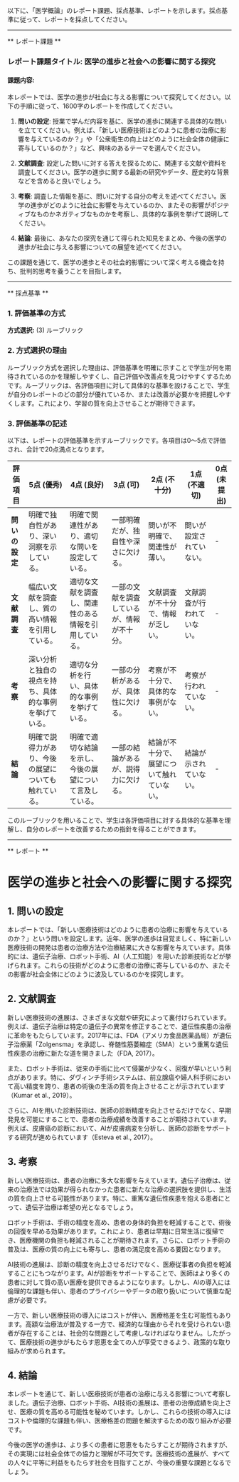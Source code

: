 以下に、「医学概論」のレポート課題、採点基準、レポートを示します。採点基準に従って、レポートを採点してください。

---------------------------------------
** レポート課題 **

### レポート課題タイトル: 医学の進歩と社会への影響に関する探究

#### 課題内容:
本レポートでは、医学の進歩が社会に与える影響について探究してください。以下の手順に従って、1600字のレポートを作成してください。

1. **問いの設定**: 授業で学んだ内容を基に、医学の進歩に関連する具体的な問いを立ててください。例えば、「新しい医療技術はどのように患者の治療に影響を与えているのか？」や「公衆衛生の向上はどのように社会全体の健康に寄与しているのか？」など、興味のあるテーマを選んでください。

2. **文献調査**: 設定した問いに対する答えを探るために、関連する文献や資料を調査してください。医学の進歩に関する最新の研究やデータ、歴史的な背景などを含めると良いでしょう。

3. **考察**: 調査した情報を基に、問いに対する自分の考えを述べてください。医学の進歩がどのように社会に影響を与えているのか、またその影響がポジティブなものかネガティブなものかを考察し、具体的な事例を挙げて説明してください。

4. **結論**: 最後に、あなたの探究を通じて得られた知見をまとめ、今後の医学の進歩が社会に与える影響についての展望を述べてください。

この課題を通じて、医学の進歩とその社会的影響について深く考える機会を持ち、批判的思考を養うことを目指します。

---------------------------------------
** 採点基準 **

### 1. 評価基準の方式
**方式選択:** (3) ルーブリック

### 2. 方式選択の理由
ルーブリック方式を選択した理由は、評価基準を明確に示すことで学生が何を期待されているのかを理解しやすくし、自己評価や改善点を見つけやすくするためです。ルーブリックは、各評価項目に対して具体的な基準を設けることで、学生が自分のレポートのどの部分が優れているか、または改善が必要かを把握しやすくします。これにより、学習の質を向上させることが期待できます。

### 3. 評価基準の記述
以下は、レポートの評価基準を示すルーブリックです。各項目は0〜5点で評価され、合計で20点満点となります。

| 評価項目               | 5点 (優秀)                                   | 4点 (良好)                                   | 3点 (可)                                     | 2点 (不十分)                                 | 1点 (不適切)                                 | 0点 (未提出) |
|------------------------|----------------------------------------------|----------------------------------------------|----------------------------------------------|----------------------------------------------|----------------------------------------------|--------------|
| **問いの設定**        | 明確で独自性があり、深い洞察を示している。 | 明確で関連性があり、適切な問いを設定している。 | 一部明確だが、独自性や深さに欠ける。     | 問いが不明確で、関連性が薄い。             | 問いが設定されていない。                     | -            |
| **文献調査**          | 幅広い文献を調査し、質の高い情報を引用している。 | 適切な文献を調査し、関連性のある情報を引用している。 | 一部の文献を調査しているが、情報が不十分。 | 文献調査が不十分で、情報が乏しい。         | 文献調査が行われていない。                   | -            |
| **考察**              | 深い分析と独自の視点を持ち、具体的な事例を挙げている。 | 適切な分析を行い、具体的な事例を挙げている。 | 一部の分析があるが、具体性に欠ける。     | 考察が不十分で、具体的な事例がない。       | 考察が行われていない。                       | -            |
| **結論**              | 明確で説得力があり、今後の展望についても触れている。 | 明確で適切な結論を示し、今後の展望について言及している。 | 一部の結論があるが、説得力に欠ける。     | 結論が不十分で、展望について触れていない。 | 結論が示されていない。                       | -            |

このルーブリックを用いることで、学生は各評価項目に対する具体的な基準を理解し、自分のレポートを改善するための指針を得ることができます。

---------------------------------------
** レポート **
# 医学の進歩と社会への影響に関する探究

## 1. 問いの設定

本レポートでは、「新しい医療技術はどのように患者の治療に影響を与えているのか？」という問いを設定します。近年、医学の進歩は目覚ましく、特に新しい医療技術の開発は患者の治療方法や治療結果に大きな影響を与えています。具体的には、遺伝子治療、ロボット手術、AI（人工知能）を用いた診断技術などが挙げられます。これらの技術がどのように患者の治療に寄与しているのか、またその影響が社会全体にどのように波及しているのかを探究します。

## 2. 文献調査

新しい医療技術の進展は、さまざまな文献や研究によって裏付けられています。例えば、遺伝子治療は特定の遺伝子の異常を修正することで、遺伝性疾患の治療に革命をもたらしています。2017年には、FDA（アメリカ食品医薬品局）が遺伝子治療薬「Zolgensma」を承認し、脊髄性筋萎縮症（SMA）という重篤な遺伝性疾患の治療に新たな道を開きました（FDA, 2017）。

また、ロボット手術は、従来の手術に比べて侵襲が少なく、回復が早いという利点があります。特に、ダヴィンチ手術システムは、前立腺癌や婦人科手術において高い精度を誇り、患者の術後の生活の質を向上させることが示されています（Kumar et al., 2019）。

さらに、AIを用いた診断技術は、医師の診断精度を向上させるだけでなく、早期発見を可能にすることで、患者の治療成績を改善することが期待されています。例えば、皮膚癌の診断において、AIが皮膚病変を分析し、医師の診断をサポートする研究が進められています（Esteva et al., 2017）。

## 3. 考察

新しい医療技術は、患者の治療に多大な影響を与えています。遺伝子治療は、従来の治療法では効果が得られなかった患者に新たな治療の選択肢を提供し、生活の質を向上させる可能性があります。特に、重篤な遺伝性疾患を抱える患者にとって、遺伝子治療は希望の光となるでしょう。

ロボット手術は、手術の精度を高め、患者の身体的負担を軽減することで、術後の回復を早める効果があります。これにより、患者は早期に日常生活に復帰でき、医療機関の負担も軽減されることが期待されます。さらに、ロボット手術の普及は、医療の質の向上にも寄与し、患者の満足度を高める要因となります。

AI技術の進展は、診断の精度を向上させるだけでなく、医療従事者の負担を軽減することにもつながります。AIが診断をサポートすることで、医師はより多くの患者に対して質の高い医療を提供できるようになります。しかし、AIの導入には倫理的な課題も伴い、患者のプライバシーやデータの取り扱いについて慎重な配慮が必要です。

一方で、新しい医療技術の導入にはコストが伴い、医療格差を生む可能性もあります。高額な治療法が普及する一方で、経済的な理由からそれを受けられない患者が存在することは、社会的な問題として考慮しなければなりません。したがって、医療技術の進歩がもたらす恩恵を全ての人が享受できるよう、政策的な取り組みが求められます。

## 4. 結論

本レポートを通じて、新しい医療技術が患者の治療に与える影響について考察しました。遺伝子治療、ロボット手術、AI技術の進展は、患者の治療成績を向上させ、医療の質を高める可能性を秘めています。しかし、これらの技術の導入にはコストや倫理的な課題も伴い、医療格差の問題を解決するための取り組みが必要です。

今後の医学の進歩は、より多くの患者に恩恵をもたらすことが期待されますが、その実現には社会全体での協力と理解が不可欠です。医療技術の進展が、すべての人々に平等に利益をもたらす社会を目指すことが、今後の重要な課題となるでしょう。

